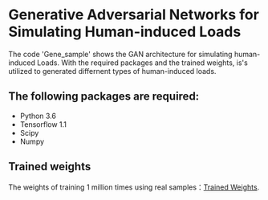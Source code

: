 # Generative Adversarial Networks for Simulating Human-induced Loads
The code 'Gene_sample' shows the GAN architecture for simulating human-induced Loads. With the required packages and the trained weights, is's utilized to generated differnent types of human-induced loads.

## The following packages are required:
* Python 3.6
* Tensorflow 1.1
* Scipy
* Numpy

## Trained weights
The weights of training 1 million times using real samples：[Trained Weights](https://drive.google.com/open?id=1zLen63lKyv1qlwWiyPUyaSeSL2Mbj46U).
